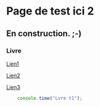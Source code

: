 # Page de test ici 2

## En construction. ;-)

### Livre

[Lien1](/index.html)

[Lien2](/test.html)

[Lien3](/)

```javascript
    console.time("Lvre t1");
```
